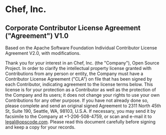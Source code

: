 # Chef, Inc.

## Corporate Contributor License Agreement ("Agreement") V1.0

Based on the Apache Software Foundation Individual Contributor License Agreement V2.0, with modifications.

Thank you for your interest in an Chef, Inc. (the "Company"), Open Source Project.  In order to clarify the intellectual property license granted with Contributions from any person or entity, the Company must have a Contributor License Agreement ("CLA") on file that has been signed by each Contributor, indicating agreement to the license terms below.  This license is for your protection as a Contributor as well as the protection of the Company and its users; it does not change your rights to use your own Contributions for any other purpose.  If you have not already done so, please complete and send an original signed Agreement to 2311 North 45th St, Suite 190, Seattle, WA, 98103, U.S.A.  If necessary, you may send it by facsimile to the Company at +1-206-508-4759, or scan and e-mail it to legal@opscode.com.  Please read this document carefully before signing and keep a copy for your records.
